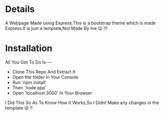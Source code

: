 # Details

A Webpage Made using Express.This is a bootstrap theme which is made Express.It is just a template,Not Made By me :wink: !!!

# Installation

All You Got To Do Is---

* Clone This Repo And Extract It
* Open the folder in Your Console
* Run 'npm install'
* Then 'node app'
* Open 'localhost:3000' In Your Browser

I Did This So As To Know How It Works,So I Didnt Make any changes in the template :stuck_out_tongue_winking_eye: !!

